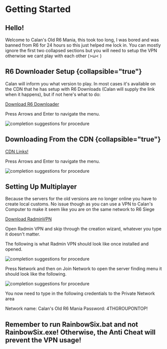 # Getting Started

<!--Writerside adds this topic when you create a new documentation project.
You can use it as a sandbox to play with Writerside features, and remove it from the TOC when you don't need it anymore.-->

## Hello!
Welcome to Calan's Old R6 Mania, this took too long, I was bored and was banned from R6 for 24 hours so this just helped me lock in.
You can mostly ignore the first two collapsed sections but you will need to setup the VPN otherwise we cant play with each other (>ω< )

## R6 Downloader Setup {collapsible="true"}
Calan will inform you what version to play. In most cases it's available on the CDN that he has setup
with R6 Downloads (Calan will supply the link when it happens), but if not here's what to do:

<procedure title="Setting up R6 Downloader" id="settingupr6downloader">
    <step>
        <a href="https://r6downloads.b-cdn.net/R6Downloader_V3_5.exe">Download R6 Downloader</a>
    </step>
    <step>
        <p>Press <shortcut>Arrows</shortcut> and <shortcut>Enter</shortcut> to navigate the menu.</p>
<img src="https://images.guns.lol/igvH5.png" alt="completion suggestions for procedure" border-effect="line"/>
    </step>
</procedure>

## Downloading From the CDN {collapsible="true"}

<procedure title="Now it's CDN time! (Super Easy Method)" id="cdnlinkproc">
    <step>
        <a href="Empty-MD-Topic.md">CDN Links!</a>
    </step>
    <step>
        <p>Press <shortcut>Arrows</shortcut> and <shortcut>Enter</shortcut> to navigate the menu.</p>
<img src="https://images.guns.lol/igvH5.png" alt="completion suggestions for procedure" border-effect="line"/>
    </step>
</procedure>

## Setting Up Multiplayer
Because the servers for the old versions are no longer online you have to create local customs. No issue though
as you can use a VPN to Calan's Computer to make it seem like you are on the same network to R6 Siege

<procedure title="Setting up Radmin VPN" id="vpnsetup">
    <step>
        <a href="https://www.radmin-vpn.com">Download RadminVPN</a>
    </step>
    <step>
        <p>Open Radmin VPN and skip through the creation wizard, whatever you type it doesn't matter.</p>
    </step>
    <step>
        <p>The following is what Radmin VPN should look like once installed and opened.</p>
<img src="https://images.guns.lol/yGwkn.png" alt="completion suggestions for procedure" border-effect="line"/>
    </step>
    <step>
        <p>Press <shortcut>Network</shortcut> and then on <shortcut>Join Network</shortcut> to open the server finding menu it should look like the following.</p>
<img src="https://images.guns.lol/A3mo5.png" alt="completion suggestions for procedure" border-effect="line"/>
<p> You now need to type in the following credentials to the <shortcut>Private Network</shortcut> area</p>

<code-block lang="gitignore">
    Network name: Calan's Old R6 Mania
    Password: 4THGROUPONTOP!
</code-block>
    </step>
</procedure>

## Remember to run RainbowSix.bat and not RainbowSix.exe! Otherwise, the Anti Cheat will prevent the VPN usage!